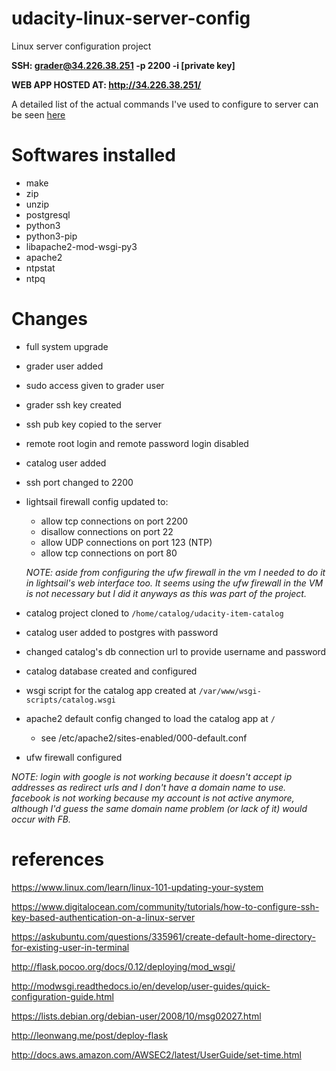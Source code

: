 # udacity-linux-server-config
Linux server configuration project

**SSH: grader@34.226.38.251 -p 2200 -i [private key]**

**WEB APP HOSTED AT: http://34.226.38.251/**

A detailed list of the actual commands I've used to configure to server can be seen [here](COMMANDS)


# Softwares installed

- make
- zip
- unzip
- postgresql
- python3
- python3-pip
- libapache2-mod-wsgi-py3
- apache2
- ntpstat
- ntpq


# Changes

- full system upgrade
- grader user added
- sudo access given to grader user
- grader ssh key created
- ssh pub key copied to the server
- remote root login and remote password login disabled
- catalog user added
- ssh port changed to 2200
- lightsail firewall config updated to:
  - allow tcp connections on port 2200
  - disallow connections on port 22
  - allow UDP connections on port 123 (NTP)
  - allow tcp connections on port 80

  *NOTE: aside from configuring the ufw firewall in the vm I needed to do it
        in lightsail's web interface too. It seems using the ufw firewall in the
        VM is not necessary but I did it anyways as this was part of the project.*


- catalog project cloned to `/home/catalog/udacity-item-catalog`
- catalog user added to postgres with password
- changed catalog's db connection url to provide username and password
- catalog database created and configured
- wsgi script for the catalog app created at `/var/www/wsgi-scripts/catalog.wsgi`
- apache2 default config changed to load the catalog app at `/`
  - see /etc/apache2/sites-enabled/000-default.conf
- ufw firewall configured


*NOTE: login with google is not working because it doesn't accept ip addresses
      as redirect urls and I don't have a domain name to use.
      facebook is not working because my account is not active anymore, although
      I'd guess the same domain name problem (or lack of it) would occur with FB.*



# references

https://www.linux.com/learn/linux-101-updating-your-system

https://www.digitalocean.com/community/tutorials/how-to-configure-ssh-key-based-authentication-on-a-linux-server

https://askubuntu.com/questions/335961/create-default-home-directory-for-existing-user-in-terminal

http://flask.pocoo.org/docs/0.12/deploying/mod_wsgi/

http://modwsgi.readthedocs.io/en/develop/user-guides/quick-configuration-guide.html

https://lists.debian.org/debian-user/2008/10/msg02027.html

http://leonwang.me/post/deploy-flask

http://docs.aws.amazon.com/AWSEC2/latest/UserGuide/set-time.html















